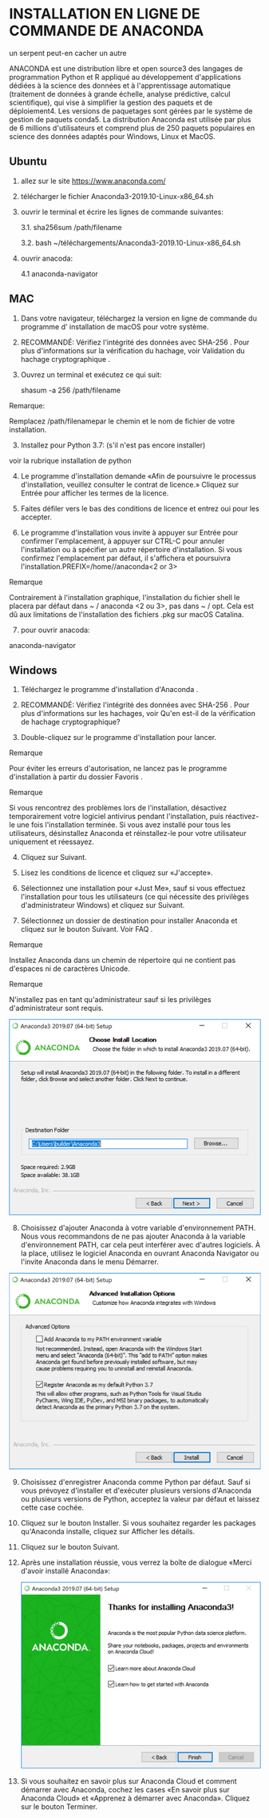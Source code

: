 INSTALLATION EN LIGNE DE COMMANDE DE ANACONDA
=============================================

un serpent peut-en cacher un autre

ANACONDA est une distribution libre et open source3 des langages de programmation Python et R appliqué au 
développement d'applications dédiées à la science des données et à l'apprentissage automatique (traitement de 
données à grande échelle, analyse prédictive, calcul scientifique), qui vise à simplifier la gestion des 
paquets et de déploiement4. Les versions de paquetages sont gérées par le système de gestion de paquets 
conda5. La distribution Anaconda est utilisée par plus de 6 millions d'utilisateurs et comprend plus de 250 
paquets populaires en science des données adaptés pour Windows, Linux et MacOS.

Ubuntu
------

1. allez sur le site https://www.anaconda.com/

2. télécharger le fichier Anaconda3-2019.10-Linux-x86_64.sh

3. ouvrir le terminal et écrire les lignes de commande suivantes:

    3.1. sha256sum /path/filename

    3.2. bash ~/téléchargements/Anaconda3-2019.10-Linux-x86_64.sh

4. ouvrir anacoda:

    4.1 anaconda-navigator

MAC
---

1. Dans votre navigateur, téléchargez la version en ligne de commande du programme d' installation de macOS 
pour votre système.

2. RECOMMANDÉ: Vérifiez l'intégrité des données avec SHA-256 . Pour plus d'informations sur la vérification 
du hachage, voir Validation du hachage cryptographique .

3. Ouvrez un terminal et exécutez ce qui suit:
 
    shasum -a 256 /path/filename

Remarque:

Remplacez /path/filenamepar le chemin et le nom de fichier de votre installation.

3. Installez pour Python 3.7: (s'il n'est pas encore installer)

voir la rubrique installation de python

4. Le programme d'installation demande «Afin de poursuivre le processus d'installation, veuillez consulter 
le contrat de licence.» Cliquez sur Entrée pour afficher les termes de la licence.

5. Faites défiler vers le bas des conditions de licence et entrez oui pour les accepter.

6. Le programme d'installation vous invite à appuyer sur Entrée pour confirmer l'emplacement, à appuyer sur
CTRL-C pour annuler l'installation ou à spécifier un autre répertoire d'installation. Si vous confirmez 
l'emplacement par défaut, il s'affichera et poursuivra l'installation.PREFIX=/home/<user>/anaconda<2 or 3>

Remarque

Contrairement à l'installation graphique, l'installation du fichier shell le placera par défaut dans
~ / anaconda <2 ou 3>, pas dans ~ / opt. Cela est dû aux limitations de l'installation des fichiers .pkg 
sur macOS Catalina.

7. pour ouvrir anacoda:

anaconda-navigator

Windows
-------

1. Téléchargez le programme d'installation d'Anaconda .

2. RECOMMANDÉ: Vérifiez l'intégrité des données avec SHA-256 . Pour plus d'informations sur les hachages, voir Qu'en est-il de la vérification de hachage cryptographique?

3. Double-cliquez sur le programme d'installation pour lancer.

Remarque

Pour éviter les erreurs d'autorisation, ne lancez pas le programme d'installation à partir du dossier Favoris .

Remarque

Si vous rencontrez des problèmes lors de l'installation, désactivez temporairement votre logiciel antivirus pendant l'installation, puis réactivez-le une fois l'installation terminée. Si vous avez installé pour tous les utilisateurs, désinstallez Anaconda et réinstallez-le pour votre utilisateur uniquement et réessayez.

4. Cliquez sur Suivant.

5. Lisez les conditions de licence et cliquez sur «J'accepte».

6. Sélectionnez une installation pour «Just Me», sauf si vous effectuez l'installation pour tous les utilisateurs (ce qui nécessite des privilèges d'administrateur Windows) et cliquez sur Suivant.

7. Sélectionnez un dossier de destination pour installer Anaconda et cliquez sur le bouton Suivant. Voir FAQ .

Remarque

Installez Anaconda dans un chemin de répertoire qui ne contient pas d'espaces ni de caractères Unicode.

Remarque

N'installez pas en tant qu'administrateur sauf si les privilèges d'administrateur sont requis.


![destination](./image_git/destination.png)    

8. Choisissez d'ajouter Anaconda à votre variable d'environnement PATH. Nous vous recommandons de ne pas ajouter Anaconda à la variable d'environnement PATH, car cela peut interférer avec d'autres logiciels. À la place, utilisez le logiciel Anaconda en ouvrant Anaconda Navigator ou l'invite Anaconda dans le menu Démarrer.


![options](./image_git/options.png)

9. Choisissez d'enregistrer Anaconda comme Python par défaut. Sauf si vous prévoyez d'installer et d'exécuter plusieurs versions d'Anaconda ou plusieurs versions de Python, acceptez la valeur par défaut et laissez cette case cochée.

10. Cliquez sur le bouton Installer. Si vous souhaitez regarder les packages qu'Anaconda installe, cliquez sur Afficher les détails.

11. Cliquez sur le bouton Suivant.

12. Après une installation réussie, vous verrez la boîte de dialogue «Merci d'avoir installé Anaconda»:


    ![complete](./image_git/complete.jpg)
    

13. Si vous souhaitez en savoir plus sur Anaconda Cloud et comment démarrer avec Anaconda, cochez les cases «En savoir plus sur Anaconda Cloud» et «Apprenez à démarrer avec Anaconda». Cliquez sur le bouton Terminer.

